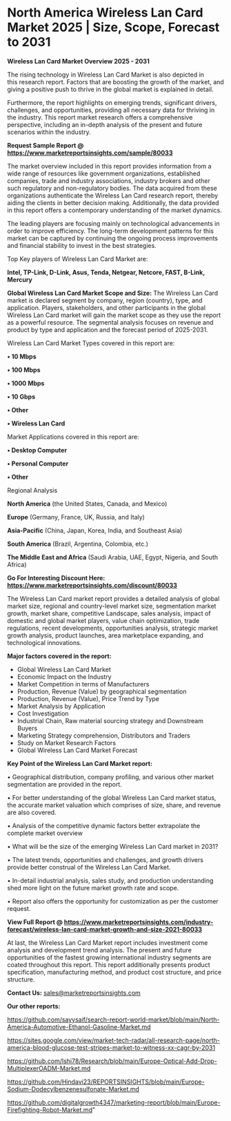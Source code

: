# North America Wireless Lan Card Market 2025 | Size, Scope, Forecast to 2031

<Strong> Wireless Lan Card Market Overview 2025 - 2031</strong>

The rising technology in Wireless Lan Card Market is also depicted in this research report. Factors that are boosting the growth of the market, and giving a positive push to thrive in the global market is explained in detail.

Furthermore, the report highlights on emerging trends, significant drivers, challenges, and opportunities, providing all necessary data for thriving in the industry. This report market research offers a comprehensive perspective, including an in-depth analysis of the present and future scenarios within the industry.

<strong>Request Sample Report @ <a href=https://www.marketreportsinsights.com/sample/80033>https://www.marketreportsinsights.com/sample/80033</a></strong>

The market overview included in this report provides information from a wide range of resources like government organizations, established companies, trade and industry associations, industry brokers and other such regulatory and non-regulatory bodies. The data acquired from these organizations authenticate the Wireless Lan Card research report, thereby aiding the clients in better decision making. Additionally, the data provided in this report offers a contemporary understanding of the market dynamics.

The leading players are focusing mainly on technological advancements in order to improve efficiency. The long-term development patterns for this market can be captured by continuing the ongoing process improvements and financial stability to invest in the best strategies.

Top Key players of Wireless Lan Card Market are:

<strong>Intel, TP-Link, D-Link, Asus, Tenda, Netgear, Netcore, FAST, B-Link, Mercury</strong>

<strong><b>Global Wireless Lan Card Market Scope and Size:</b></strong>
The Wireless Lan Card market is declared segment by company, region (country), type, and application. Players, stakeholders, and other participants in the global Wireless Lan Card market will gain the market scope as they use the report as a powerful resource. The segmental analysis focuses on revenue and product by type and application and the forecast period of 2025-2031.

Wireless Lan Card Market Types covered in this report are:

<strong>• 10 Mbps

• 100 Mbps

• 1000 Mbps

• 10 Gbps

• Other

• Wireless Lan Card</strong>

Market Applications covered in this report are:

<strong>• Desktop Computer

• Personal Computer

• Other</strong> 

Regional Analysis

<strong>North America</strong> (the United States, Canada, and Mexico)

<strong>Europe</strong> (Germany, France, UK, Russia, and Italy)

<strong>Asia-Pacific</strong> (China, Japan, Korea, India, and Southeast Asia)

<strong>South America</strong> (Brazil, Argentina, Colombia, etc.)

<strong>The Middle East and Africa</strong> (Saudi Arabia, UAE, Egypt, Nigeria, and South Africa)

<strong>Go For Interesting Discount Here: <a href=https://www.marketreportsinsights.com/discount/80033>https://www.marketreportsinsights.com/discount/80033</a></strong>

The Wireless Lan Card market report provides a detailed analysis of global market size, regional and country-level market size, segmentation market growth, market share, competitive Landscape, sales analysis, impact of domestic and global market players, value chain optimization, trade regulations, recent developments, opportunities analysis, strategic market growth analysis, product launches, area marketplace expanding, and technological innovations.

<strong><b>Major factors covered in the report:</b></strong>
<ul>
  <li>Global Wireless Lan Card Market </li>
  <li>Economic Impact on the Industry</li>
  <li>Market Competition in terms of Manufacturers</li>
  <li>Production, Revenue (Value) by geographical segmentation</li>
  <li>Production, Revenue (Value), Price Trend by Type</li>
  <li>Market Analysis by Application</li>
  <li>Cost Investigation</li>
  <li>Industrial Chain, Raw material sourcing strategy and Downstream Buyers</li>
  <li>Marketing Strategy comprehension, Distributors and Traders</li>
  <li>Study on Market Research Factors</li>
  <li>Global Wireless Lan Card Market Forecast</li>
</ul>

<strong><b>Key Point of the Wireless Lan Card Market report:</b></strong>

• Geographical distribution, company profiling, and various other market segmentation are provided in the report.

• For better understanding of the global Wireless Lan Card market status, the accurate market valuation which comprises of size, share, and revenue are also covered.

• Analysis of the competitive dynamic factors better extrapolate the complete market overview

• What will be the size of the emerging Wireless Lan Card market in 2031?

• The latest trends, opportunities and challenges, and growth drivers provide better construal of the Wireless Lan Card Market.

• In-detail industrial analysis, sales study, and production understanding shed more light on the future market growth rate and scope.

• Report also offers the opportunity for customization as per the customer request.

<strong><b>View Full Report @ <a href=https://www.marketreportsinsights.com/industry-forecast/wireless-lan-card-market-growth-and-size-2021-80033>https://www.marketreportsinsights.com/industry-forecast/wireless-lan-card-market-growth-and-size-2021-80033</a></b></strong>


At last, the Wireless Lan Card Market report includes investment come analysis and development trend analysis. The present and future opportunities of the fastest growing international industry segments are coated throughout this report. This report additionally presents product specification, manufacturing method, and product cost structure, and price structure.

<strong>Contact Us:</strong>
sales@marketreportsinsights.com

<strong>Our other reports:</strong>

<a href=https://github.com/sayysaif/search-report-world-market/blob/main/North-America-Automotive-Ethanol-Gasoline-Market.md>https://github.com/sayysaif/search-report-world-market/blob/main/North-America-Automotive-Ethanol-Gasoline-Market.md</a>

<a href=https://sites.google.com/view/market-tech-radar/all-research-page/north-america-blood-glucose-test-stripes-market-to-witness-xx-cagr-by-2031>https://sites.google.com/view/market-tech-radar/all-research-page/north-america-blood-glucose-test-stripes-market-to-witness-xx-cagr-by-2031</a>

<a href=https://github.com/Ishi78/Research/blob/main/Europe-Optical-Add-Drop-MultiplexerOADM-Market.md>https://github.com/Ishi78/Research/blob/main/Europe-Optical-Add-Drop-MultiplexerOADM-Market.md</a>

<a href=https://github.com/Hindavi23/REPORTSINSIGHTS/blob/main/Europe-Sodium-Dodecylbenzenesulfonate-Market.md>https://github.com/Hindavi23/REPORTSINSIGHTS/blob/main/Europe-Sodium-Dodecylbenzenesulfonate-Market.md</a>

<a href=https://github.com/digitalgrowth4347/marketing-report/blob/main/Europe-Firefighting-Robot-Market.md>https://github.com/digitalgrowth4347/marketing-report/blob/main/Europe-Firefighting-Robot-Market.md</a>"
